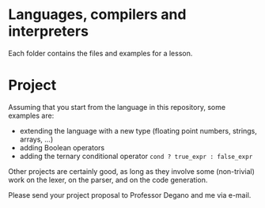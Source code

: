 # Languages, compilers and interpreters

Each folder contains the files and examples for a lesson.

# Project

Assuming that you start from the language in this repository, some examples are:
 - extending the language with a new type (floating point numbers, strings, arrays, ...)
 - adding Boolean operators
 - adding the ternary conditional operator `cond ? true_expr : false_expr`

Other projects are certainly good, as long as they involve some (non-trivial) work on the lexer, on the parser, and on the code generation.

Please send your project proposal to Professor Degano and me via e-mail.
